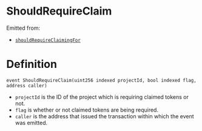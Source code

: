 # ShouldRequireClaim

Emitted from:

* [`shouldRequireClaimingFor`](../write/shouldrequireclaimingfor.md)

# Definition

```solidity
event ShouldRequireClaim(uint256 indexed projectId, bool indexed flag, address caller)
```

* `projectId` is the ID of the project which is requiring claimed tokens or not.
* `flag` is whether or not claimed tokens are being required.
* `caller` is the address that issued the transaction within which the event was emitted.
